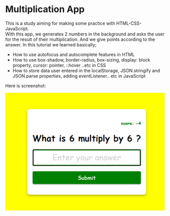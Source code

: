 # Multiplication App

This is a study aiming for making some practice with HTML-CSS-JavaScript.  
With this app, we generates 2 numbers in the background and asks the user for the result of their multiplication. And we give points according to the answer.
In this tutorial we learned basically;  
- How to use autofocus and autocomplete features in HTML
- How to use box-shadow, border-radius, box-sizing, display: block property, cursor: pointer, ::hover ..etc in CSS
- How to store data user entered in the localStorage, JSON.stringify and JSON.parse properties, adding eventListener.. etc in JavaScript

Here is screenshot:

![SS](https://github.com/buraxta/Multiplication-app/blob/master/Screenshot_1.png?raw=true)
